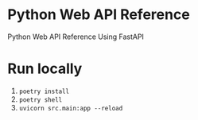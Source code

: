 # Python Web API Reference
Python Web API Reference Using FastAPI

# Run locally
1. `poetry install`
2. `poetry shell`
2. `uvicorn src.main:app --reload`
